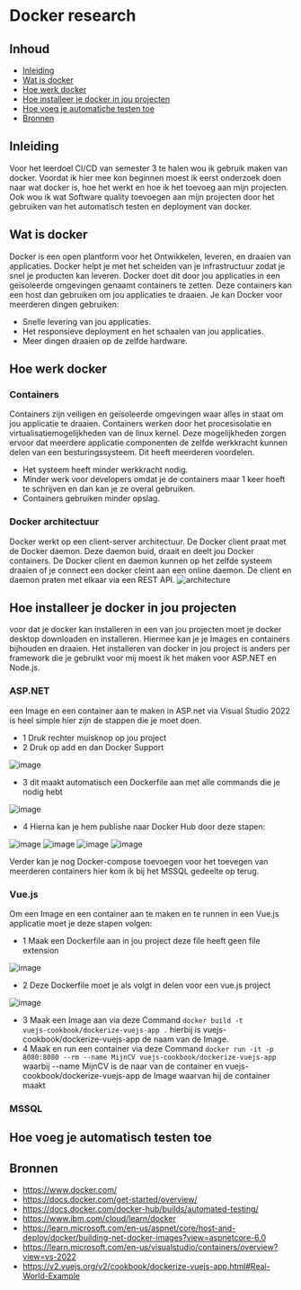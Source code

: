 # Docker research

## Inhoud
- [Inleiding](https://github.com/davey2206/Portfolio_Semester_3/blob/main/Documentatie/Research/Research_Docker.md#inleiding)
- [Wat is docker](https://github.com/davey2206/Portfolio_Semester_3/blob/main/Documentatie/Research/Research_Docker.md#wat-is-docker)
- [Hoe werk docker](https://github.com/davey2206/Portfolio_Semester_3/blob/main/Documentatie/Research/Research_Docker.md#hoe-werk-docker)
- [Hoe installeer je docker in jou projecten](https://github.com/davey2206/Portfolio_Semester_3/blob/main/Documentatie/Research/Research_Docker.md#hoe-installeer-je-docker-in-jou-projecten)
- [Hoe voeg je automatiche testen toe](https://github.com/davey2206/Portfolio_Semester_3/blob/main/Documentatie/Research/Research_Docker.md#hoe-voeg-je-automatisch-testen-toe)
- [Bronnen](https://github.com/davey2206/Portfolio_Semester_3/blob/main/Documentatie/Research/Research_Docker.md#bronnen)

## Inleiding
Voor het leerdoel CI/CD van semester 3 te halen wou ik gebruik maken van docker. Voordat ik hier mee kon beginnen moest ik eerst onderzoek doen naar wat docker is, hoe het werkt en hoe ik het toevoeg aan mijn projecten. Ook wou ik wat Software quality toevoegen aan mijn projecten door het gebruiken van het automatisch testen en deployment van docker.

## Wat is docker
Docker is een open plantform voor het Ontwikkelen, leveren, en draaien van applicaties. Docker helpt je met het scheiden van je infrastructuur zodat je snel je producten kan leveren. Docker doet dit door jou applicaties in een geïsoleerde omgevingen genaamt containers te zetten. Deze containers kan een host dan gebruiken om jou applicaties te draaien. Je kan Docker voor meerderen dingen gebruiken:
- Snelle levering van jou applicaties.
- Het responsieve deployment en het schaalen van jou applicaties.
- Meer dingen draaien op de zelfde hardware.

## Hoe werk docker

### Containers
Containers zijn veiligen en geïsoleerde omgevingen waar alles in staat om jou applicatie te draaien. Containers werken door het procesisolatie en virtualisatiemogelijkheden van de linux kernel. Deze mogelijkheden zorgen ervoor dat meerdere applicatie componenten de zelfde werkkracht kunnen delen van een besturingssysteem. Dit heeft meerderen voordelen.
- Het systeem heeft minder werkkracht nodig.
- Minder werk voor developers omdat je de containers maar 1 keer hoeft te schrijven en dan kan je ze overal gebruiken.
- Containers gebruiken minder opslag.

### Docker architectuur
Docker werkt op een client-server architectuur. De Docker client praat met de Docker daemon. Deze daemon buid, draait en deelt jou Docker containers. De Docker client en daemon kunnen op het zelfde systeem draaien of je connect een docker cleint aan een online daemon. De client en daemon praten met elkaar via een REST API.
![architecture](https://user-images.githubusercontent.com/39116329/206179475-cbf5b0aa-6391-4c5e-8d8a-f2063c66ebb6.svg)


## Hoe installeer je docker in jou projecten

voor dat je docker kan installeren in een van jou projecten moet je docker desktop downloaden en installeren. Hiermee kan je je Images en containers bijhouden en draaien. Het installeren van docker in jou project is anders per framework die je gebruikt voor mij moest ik het maken voor ASP.NET en Node.js.

### ASP.NET
een Image en een container aan te maken in ASP.net via Visual Studio 2022 is heel simple hier zijn de stappen die je moet doen.

- 1 Druk rechter muisknop op jou project
- 2 Druk op add en dan Docker Support

![image](https://user-images.githubusercontent.com/39116329/206902670-49e375ed-30c1-4805-a5ac-9d63d5aad9ee.png)

- 3 dit maakt automatisch een Dockerfile aan met alle commands die je nodig hebt

![image](https://user-images.githubusercontent.com/39116329/206902884-96408d56-8fc3-4ac1-8e1b-1f9f43370c62.png)

- 4 Hierna kan je hem publishe naar Docker Hub door deze stapen:

![image](https://user-images.githubusercontent.com/39116329/206902974-6afe250b-a955-4f21-be08-5458d7582e27.png)
![image](https://user-images.githubusercontent.com/39116329/206903049-1b75c3fd-11a6-4cc0-9a1c-5089c6cd9034.png)
![image](https://user-images.githubusercontent.com/39116329/206903079-ffb8b2c1-6a31-45f5-bfc7-c5d840fe98e1.png)
![image](https://user-images.githubusercontent.com/39116329/206903108-71c73bff-2c7d-4d44-ae51-542a0e3ee2ce.png)

Verder kan je nog Docker-compose toevoegen voor het toevegen van meerderen containers hier kom ik bij het MSSQL gedeelte op terug.

### Vue.js
Om een Image en een container aan te maken en te runnen in een Vue.js applicatie moet je deze stapen volgen:
- 1 Maak een Dockerfile aan in jou project deze file heeft geen file extension

![image](https://user-images.githubusercontent.com/39116329/206904001-b9ce1673-5492-4fb3-82c1-db2cf80a99af.png)

- 2 Deze Dockerfile moet je als volgt in delen voor een vue.js project

![image](https://user-images.githubusercontent.com/39116329/206904221-32dd7dd3-edf7-4f52-ba6f-d7b6f6914611.png)

- 3 Maak een Image aan via deze Command <code>docker build -t vuejs-cookbook/dockerize-vuejs-app .</code> hierbij is vuejs-cookbook/dockerize-vuejs-app de naam van de Image.
- 4 Maak en run een container via deze Command <code>docker run -it -p 8080:8080 --rm --name MijnCV vuejs-cookbook/dockerize-vuejs-app
</code> waarbij --name MijnCV is de naar van de container en vuejs-cookbook/dockerize-vuejs-app de Image waarvan hij de container maakt


### MSSQL

## Hoe voeg je automatisch testen toe

## Bronnen
- https://www.docker.com/
- https://docs.docker.com/get-started/overview/
- https://docs.docker.com/docker-hub/builds/automated-testing/
- https://www.ibm.com/cloud/learn/docker
- https://learn.microsoft.com/en-us/aspnet/core/host-and-deploy/docker/building-net-docker-images?view=aspnetcore-6.0
- https://learn.microsoft.com/en-us/visualstudio/containers/overview?view=vs-2022
- https://v2.vuejs.org/v2/cookbook/dockerize-vuejs-app.html#Real-World-Example
